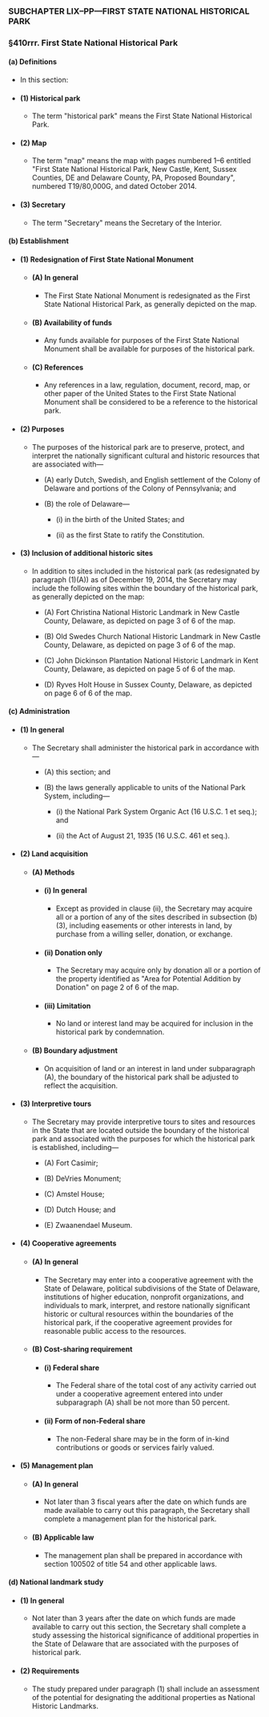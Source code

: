 ### SUBCHAPTER LIX–PP—FIRST STATE NATIONAL HISTORICAL PARK

### §410rrr. First State National Historical Park
#### (a) Definitions
* In this section:

* #### (1) Historical park
  * The term "historical park" means the First State National Historical Park.

* #### (2) Map
  * The term "map" means the map with pages numbered 1–6 entitled "First State National Historical Park, New Castle, Kent, Sussex Counties, DE and Delaware County, PA, Proposed Boundary", numbered T19/80,000G, and dated October 2014.

* #### (3) Secretary
  * The term "Secretary" means the Secretary of the Interior.

#### (b) Establishment
* #### (1) Redesignation of First State National Monument
  * #### (A) In general
    * The First State National Monument is redesignated as the First State National Historical Park, as generally depicted on the map.

  * #### (B) Availability of funds
    * Any funds available for purposes of the First State National Monument shall be available for purposes of the historical park.

  * #### (C) References
    * Any references in a law, regulation, document, record, map, or other paper of the United States to the First State National Monument shall be considered to be a reference to the historical park.

* #### (2) Purposes
  * The purposes of the historical park are to preserve, protect, and interpret the nationally significant cultural and historic resources that are associated with—

    * (A) early Dutch, Swedish, and English settlement of the Colony of Delaware and portions of the Colony of Pennsylvania; and

    * (B) the role of Delaware—

      * (i) in the birth of the United States; and

      * (ii) as the first State to ratify the Constitution.

* #### (3) Inclusion of additional historic sites
  * In addition to sites included in the historical park (as redesignated by paragraph (1)(A)) as of December 19, 2014, the Secretary may include the following sites within the boundary of the historical park, as generally depicted on the map:

    * (A) Fort Christina National Historic Landmark in New Castle County, Delaware, as depicted on page 3 of 6 of the map.

    * (B) Old Swedes Church National Historic Landmark in New Castle County, Delaware, as depicted on page 3 of 6 of the map.

    * (C) John Dickinson Plantation National Historic Landmark in Kent County, Delaware, as depicted on page 5 of 6 of the map.

    * (D) Ryves Holt House in Sussex County, Delaware, as depicted on page 6 of 6 of the map.

#### (c) Administration
* #### (1) In general
  * The Secretary shall administer the historical park in accordance with—

    * (A) this section; and

    * (B) the laws generally applicable to units of the National Park System, including—

      * (i) the National Park System Organic Act (16 U.S.C. 1 et seq.); and

      * (ii) the Act of August 21, 1935 (16 U.S.C. 461 et seq.).

* #### (2) Land acquisition
  * #### (A) Methods
    * #### (i) In general
      * Except as provided in clause (ii), the Secretary may acquire all or a portion of any of the sites described in subsection (b)(3), including easements or other interests in land, by purchase from a willing seller, donation, or exchange.

    * #### (ii) Donation only
      * The Secretary may acquire only by donation all or a portion of the property identified as "Area for Potential Addition by Donation" on page 2 of 6 of the map.

    * #### (iii) Limitation
      * No land or interest land may be acquired for inclusion in the historical park by condemnation.

  * #### (B) Boundary adjustment
    * On acquisition of land or an interest in land under subparagraph (A), the boundary of the historical park shall be adjusted to reflect the acquisition.

* #### (3) Interpretive tours
  * The Secretary may provide interpretive tours to sites and resources in the State that are located outside the boundary of the historical park and associated with the purposes for which the historical park is established, including—

    * (A) Fort Casimir;

    * (B) DeVries Monument;

    * (C) Amstel House;

    * (D) Dutch House; and

    * (E) Zwaanendael Museum.

* #### (4) Cooperative agreements
  * #### (A) In general
    * The Secretary may enter into a cooperative agreement with the State of Delaware, political subdivisions of the State of Delaware, institutions of higher education, nonprofit organizations, and individuals to mark, interpret, and restore nationally significant historic or cultural resources within the boundaries of the historical park, if the cooperative agreement provides for reasonable public access to the resources.

  * #### (B) Cost-sharing requirement
    * #### (i) Federal share
      * The Federal share of the total cost of any activity carried out under a cooperative agreement entered into under subparagraph (A) shall be not more than 50 percent.

    * #### (ii) Form of non-Federal share
      * The non-Federal share may be in the form of in-kind contributions or goods or services fairly valued.

* #### (5) Management plan
  * #### (A) In general
    * Not later than 3 fiscal years after the date on which funds are made available to carry out this paragraph, the Secretary shall complete a management plan for the historical park.

  * #### (B) Applicable law
    * The management plan shall be prepared in accordance with section 100502 of title 54 and other applicable laws.

#### (d) National landmark study
* #### (1) In general
  * Not later than 3 years after the date on which funds are made available to carry out this section, the Secretary shall complete a study assessing the historical significance of additional properties in the State of Delaware that are associated with the purposes of historical park.

* #### (2) Requirements
  * The study prepared under paragraph (1) shall include an assessment of the potential for designating the additional properties as National Historic Landmarks.